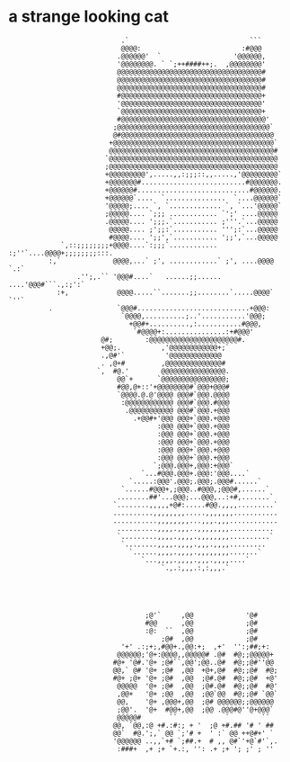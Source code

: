 a strange looking cat
=======
                                                                                                    
                                                                                                    
                                                                                                    
                                                                                                    
                                                                                                    
                                                                                                    
                                .`                              ```                                 
                                @@@@:                         :#@@@                                 
                               .@@@@@@'  `                  '@@@@@@,                                
                               '@@@@@@@@. ` `;++####++;.  ,@@@@@@@@'                                
                               @@@@@@@@@@@@@@@@@@@@@@@@@@@@@@@@@@@@#                                
                               @@@@@@@@@@@@@@@@@@@@@@@@@@@@@@@@@@@@#                                
                               @@@@@@@@@@@@@@@@@@@@@@@@@@@@@@@@@@@@#                                
                               #@@@@@@@@@@@@@@@@@@@@@@@@@@@@@@@@@@@+                                
                               '@@@@@@@@@@@@@@@@@@@@@@@@@@@@@@@@@@@'                                
                               `@@@@@@@@@@@@@@@@@@@@@@@@@@@@@@@@@@@+                                
                               #@@@@@@@@@@@@@@@@@@@@@@@@@@@@@@@@@@@@'                               
                              ;@@@@@@@@@@@@@@@@@@@@@@@@@@@@@@@@@@@@@@`                              
                              @#@@@@@@@@@@@@@@@@@@@@@@@@@@@@@@@@@@@@@@                              
                             +@@@@@@@@@@@@@@@@@@@@@@@@@@@@@@@@@@@@@@@@`                             
                             @@@@@@@@@@@@@@@@@@@@@@@@@@@@@@@@@@@@@@@@@#                             
                            `@@@@@@@@@@@@@@@@@@@@@@@@@@@@@@@@@@@@@@@@@@                             
                            ;@@@@@@@@@@@@@@@@@@@@@@@@@@@@@@@@@@@@@@@@@@                             
                            +@@@@@@@@@',.....,,:;;;::,,.....,'@@@@@@@@@`                            
                            +@@@@@@@#..........................#@@@@@@@.                            
                            +@@@@@@#............................#@@@@@@.                            
                            +@@@@@@`....  `...............  `....@@@@@@`                            
                            '@@@@@;.... `, `............. `, `...'@@@@@`                            
                            ;@@@@@.... `;;; ............ `';' ....@@@@@                             
                            .@@@@@.... ';;;.`........... ;'''.`...@@@@@                             
                             @@@@@.... ;';;:`........... ''';:`...@@@@@                             
                             #@@@@.... ';;',`........... ';;',`...@@@@@                             
                 `,::;;;;;;;;+@@@@....`:;;;`............ :;''`....@@@@+;;;;;;;;:::.                 
              :,`             @@@@,...` ;', ............` ;', ....@@@@             `.:`             
                     .'';,.`` '@@@#....`   ......;;......    ....'@@@#```.,:;':`                    
                :+,            @@@@.....``.......;;........`.....@@@@`           `''`               
              .                `@@@#............................+@@@:                               
                                `@@@@,..........;..'...........'@@@;                                
                                  +@@#+..........,:...........#@@@,                                 
                                   `#@@@@+:...............:+#@@@'                                   
                           @#;        :@@@@@@@@@@@@@@@@@@@@@@#.                                     
                           +@@;.          ,'@@@@@@@@@@@@+;`                                         
                           .,@#'`          '@@@@@@@@@@@@@                                           
                           . ,@+#         ,@@@@@@@@@@@@@@#                                          
                          `,  #@.'        @@@@@@@@@@@@@@@@.                                         
                               @@`+      `@@@@@@@@@@@@@@@@;                                         
                               #@@,@+::'+@@@@@@@@#`@@@+@@@#                                         
                               `@@@@.@.@'@@@@ @@@#`@@@.@@@@                                         
                                :@@@@@@@@@@@@ @@@#`@@@.#@@@                                         
                                 .@@@@@@@@@@@ @@@#`@@@.+@@@                                         
                                   .+@@#+'@@@ @@@+`@@@.+@@@                                         
                                         :@@@ @@@+`@@@.+@@@                                         
                                         :@@@ @@@+`@@@.+@@@                                         
                                         :@@@ @@@+`@@@.+@@@                                         
                                         :@@@ @@@+`@@@.+@@@                                         
                                         :@@@ @@@+`@@@.+@@@                                         
                                        `;@@@.@@@+,@@@:+@@@`                                        
                                     `...#@@@.@@@+.@@@:'@@@....`                                    
                                  `.....:@@@'.@@@;.@@@;.@@@#......`                                 
                                `......#@@@+,;@@@..#@@@,;@@@#,......`                               
                               ........##'...@@@;...@@@,..:+#,.......`                              
                              `........,,,,,+@#:.....#@@.,,,,.........`                             
                              ..........,,,,,,,,.....,,,,,,,...........                             
                              ...........,,,,,,,,...,,,.,,,............                             
                               ..........,,,,.,,,..,,,,,,,,...........                              
                               `.........,,,,.,,,,.,,,,,,,,..........`                              
                                `........,,,,.,,,,.,,,.,,,,.........                                
                                  `......,,,,.,,,,.,,,,,,,,.......`                                 
                                     `...,,,,.,,,,.,,,.,,,,....`                                    
                                          `.,.:,,,.:,:,,,.`                                         
                                                                                                    
                                                                                                    
                                                                                                    
                                                                                                    
                                                                                                    
                                      ;@'`     ,@@             '@#                                  
                                      #@@      ,@@             ;@#                                  
                                      :@:  ``  ,@@             ;@#                                  
                                          ;@#  ,@@             ;@#                                  
                                '+' .:;+;,#@@+.,@@:+;  ,+'  '':;##;+:                               
                               @@@@@@;'@+:@@@@,,@@@@@# .@#  #@;;@@@@@+                              
                              #@+ '@#.'@+ ;@#``,@@';@@..@#  #@;;@#''@@                              
                              @@,` @# '@+ ;@#  ,@@  +@+,@#  #@;;@#  #@;                             
                              #@+ ;@+ '@+ ;@#  ,@@  ;@#.@#  #@;;@#  +@'                             
                               @@@@@  '@+ ;@#  ,@@  ;@#.@#  #@;;@#  #@'                             
                               ,@@+   '@+ ;@@  ,@@  ;@@`@@  #@;;@# `@@`                             
                               @@,    '@+ ,@@@+,@@  ;@# @@@@@@;;@@@@@@                              
                               ;@@'.  '@+  #@@+,@@  ;@@ .@@@#@''@+@@@`                              
                               @@@@@#       ``            `        ``                               
                              @@, `@@,:@ +#.:#:; + '  ;@ +#.## '# ' ##                              
                              @@`  #@.';,` @@ `;'# +  ' :` @@ ++@#+' `                              
                              '@@@@@@ ..,,`+# `;##.+  # ,, @#`'+@`#'`,.                             
                               :###+  ,+ ;+ `+.:, '': .+ ;+ '; ;' ; ''                              
                                                                                                    
                                                                                                    
                                                                                                    
                                                                                                    
                                                                                                    
                                                                                                    
                                                                                                    
